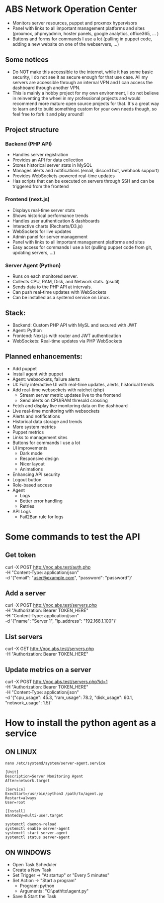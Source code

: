 # ABS Network Operation Center
  - Monitors server resources, puppet and proxmox hypervisors
  - Panel with links to all important management platforms and sites (proxmox, phpmyadmin, hoster panels, google analytics, office365, ... )
  - Buttons and forms for commands I use a lot (pulling in puppet code, adding a new website on one of the webservers, ...)
## Some notices
  - Do NOT make this accessible to the internet, while it has some basic security, I do not see it as secure
  enough for that use case. All my servers are accessible through an internal VPN and I can access the dashboard
  through another VPN.
  - This is mainly a hobby project for my own environment, I do not believe in reinventing the wheel in my
  professional projects and would recommend more mature open source projects for that. It's a great way to learn and to
  build something custom for your own needs though, so feel free to fork it and play around!
## Project structure
### Backend (PHP API)
- Handles server registration
- Provides an API for data collection
- Stores historical server stats in MySQL
- Manages alerts and notifications (email, discord bot, webhook support)
- Provides WebSockets-powered real-time updates
- Has scripts that can be executed on servers through SSH and can be triggered from the frontend
### Frontend (next.js)
- Displays real-time server stats
- Shows historical performance trends
- Handles user authentication & dashboards
- Interactive charts (Recharts/D3.js)
- WebSockets for live updates
- Admin panel for server management
- Panel with links to all important management platforms and sites
- Easy access for commands I use a lot (pulling puppet code from git, updating servers, ...)
### Server Agent (Python)
- Runs on each monitored server.
- Collects CPU, RAM, Disk, and Network stats. (psutil)
- Sends data to the PHP API at intervals.
- Can push real-time updates with WebSockets
- Can be installed as a systemd service on Linux.
## Stack:
  - Backend: Custom PHP API with MySL and secured with JWT
  - Agent: Python
  - Frontend: Next.js with router and JWT authentication
  - WebSockets: Real-time updates via PHP WebSockets
## Planned enhancements:
  - Add puppet
  - Install agent with puppet
  - Agent: websockets, failure alerts
  - UI: Fully interactive UI with real-time updates, alerts, historical trends
  - Add real-time websockets with ratchet (php)
    - Stream server metric updates live to the frontend
    - Send alerts on CPU/RAM thresold crossing
  - Fetch and display live monitoring data on the dashboard
  - Live real-time monitoring with websockets
  - Alerts and notifications
  - Historical data storage and trends
  - More system metrics
  - Puppet metrics
  - Links to management sites
  - Buttons for commands I use a lot
  - UI improvements
    - Dark mode
    - Responsive design
    - Nicer layout
    - Animations
  - Enhancing API security
  - Logout button
  - Role-based access
  - Agent
    - Logs
    - Better error handling
    - Retries
  - API Logs
    - Fail2Ban rule for logs

# Some commands to test the API
## Get token
curl -X POST http://noc.abs.test/auth.php \
     -H "Content-Type: application/json" \
     -d '{"email": "user@example.com", "password": "password"}'
## Add a server
curl -X POST http://noc.abs.test/servers.php \
     -H "Authorization: Bearer TOKEN_HERE" \
     -H "Content-Type: application/json" \
     -d '{"name": "Server 1", "ip_address": "192.168.1.100"}'
## List servers
curl -X GET http://noc.abs.test/servers.php \
     -H "Authorization: Bearer TOKEN_HERE"
## Update metrics on a server
curl -X POST http://noc.abs.test/servers.php?id=1 \
     -H "Authorization: Bearer TOKEN_HERE" \
     -H "Content-Type: application/json" \
     -d '{"cpu_usage": 45.3, "ram_usage": 78.2, "disk_usage": 60.1, "network_usage": 1.5}'     

# How to install the python agent as a service
## ON LINUX
`nano /etc/systemd/system/server-agent.service`
```
[Unit]
Description=Server Monitoring Agent
After=network.target

[Service]
ExecStart=/usr/bin/python3 /path/to/agent.py
Restart=always
User=root

[Install]
WantedBy=multi-user.target
```

`systemctl daemon-reload`  
`systemctl enable server-agent`  
`systemctl start server-agent`  
`systemctl status server-agent`  

## ON WINDOWS
- Open Task Scheduler
- Create a New Task
- Set Trigger → "At startup" or "Every 5 minutes"
- Set Action → "Start a program"
  - Program: python
  - Arguments: "C:\path\to\agent.py"
- Save & Start the Task
